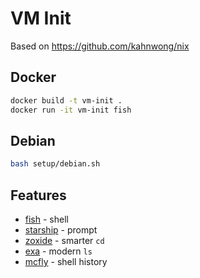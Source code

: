 # VM Init

Based on <https://github.com/kahnwong/nix>

## Docker

```bash
docker build -t vm-init .
docker run -it vm-init fish
```

## Debian

```bash
bash setup/debian.sh
```

## Features

- [fish](https://github.com/fish-shell/fish-shell) - shell
- [starship](https://github.com/starship/starship) - prompt
- [zoxide](https://github.com/ajeetdsouza/zoxide) - smarter `cd`
- [exa](https://github.com/ogham/exa) - modern `ls`
- [mcfly](https://github.com/cantino/mcfly) - shell history
